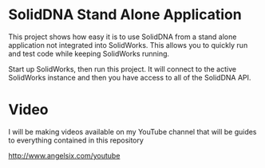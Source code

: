 # SolidDNA Stand Alone Application
This project shows how easy it is to use SolidDNA from a stand alone application not integrated into SolidWorks. This allows you to quickly run and test code while keeping SolidWorks running.

Start up SolidWorks, then run this project. It will connect to the active SolidWorks instance and then you have access to all of the SolidDNA API.

# Video
I will be making videos available on my YouTube channel that will be guides to everything contained in this repository

http://www.angelsix.com/youtube


